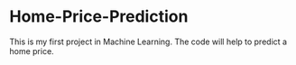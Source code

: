 # Home-Price-Prediction

This is my first project in Machine Learning. The code will help to predict a home price.
